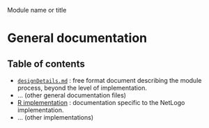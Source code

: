 Module name or title
# General documentation
## Table of contents

- [`designDetails.md`](designDetails.md) : free format document describing the module process, beyond the level of implementation.
- ... (other general documentation files)
- [R implementation](netlogo/tableOfContents.md) : documentation specific to the NetLogo implementation.
- ... (other implementations)